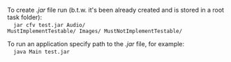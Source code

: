 To create <em>.jar</em> file run (b.t.w. it's been already created and is stored in a root task folder):<br>
&emsp;<code>jar cfv test.jar Audio/ MustImplementTestable/ Images/ MustNotImplementTestable/</code>

To run an application specify path to the <em>.jar</em> file, for example:<br>
&emsp;<code>java Main test.jar</code> 

